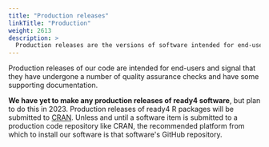 ```yaml
---
title: "Production releases"
linkTitle: "Production"
weight: 2613
description: >
  Production releases are the versions of software intended for end-users.
---
```


Production releases of our code are intended for end-users and signal that they have undergone a number of quality assurance checks and have some supporting documentation. 

**We have yet to make any production releases of ready4 software**, but plan to do this in 2023. Production releases of ready4 R packages will be submitted to [CRAN](https://cran.r-project.org/). Unless and until a software item is submitted to a production code repository like CRAN, the recommended platform from which to install our software is that software's GitHub repository.
